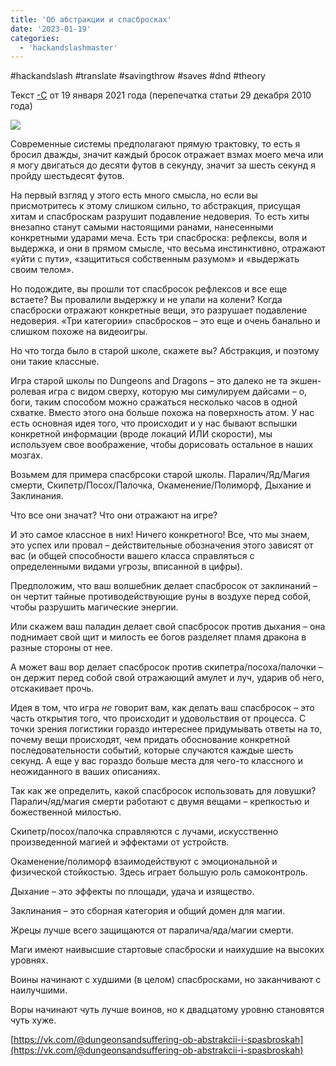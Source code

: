 ```yaml
---
title: 'Об абстракции и спасбросках'
date: '2023-01-19'
categories:
  - 'hackandslashmaster'
---
```


#hackandslash #translate #savingthrow #saves #dnd #theory

Текст [\-С](https://vk.com/away.php?to=https%3A%2F%2Fwww.blogger.com%2Fprofile%2F02331863932906631618&cc_key=) от 19 января 2021 года (перепечатка статьи 29 декабря 2010 года)

![](https://cyborgsandmages.com/wp-content/uploads/2023/01/011923_1212_1.png)

Современные системы предполагают прямую трактовку, то есть я бросил дважды, значит каждый бросок отражает взмах моего меча или я могу двигаться до десяти футов в секунду, значит за шесть секунд я пройду шестьдесят футов.

На первый взгляд у этого есть много смысла, но если вы присмотритесь к этому слишком сильно, то абстракция, присущая хитам и спасброскам разрушит подавление недоверия. То есть хиты внезапно станут самыми настоящими ранами, нанесенными конкретными ударами меча. Есть три спасброска: рефлексы, воля и выдержка, и они в прямом смысле, что весьма инстинктивно, отражают «уйти с пути», «защититься собственным разумом» и «выдержать своим телом».

Но подождите, вы прошли тот спасбросок рефлексов и все еще встаете? Вы провалили выдержку и не упали на колени? Когда спасброски отражают конкретные вещи, это разрушает подавление недоверия. «Три категории» спасбросков – это еще и очень банально и слишком похоже на видеоигры.

Но что тогда было в старой школе, скажете вы? Абстракция, и поэтому они такие классные.

Игра старой школы по Dungeons and Dragons – это далеко не та экшен-ролевая игра с видом сверху, которую мы симулируем дайсами – о, боги, таким способом можно сражаться несколько часов в одной схватке. Вместо этого она больше похожа на поверхность атом. У нас есть основная идея того, что происходит и у нас бывают вспышки конкретной информации (вроде локаций ИЛИ скорости), мы используем свое воображение, чтобы дорисовать остальное в наших мозгах.

Возьмем для примера спасбрсоки старой школы. Паралич/Яд/Магия смерти, Скипетр/Посох/Палочка, Окаменение/Полиморф, Дыхание и Заклинания.

Что все они значат? Что они отражают на игре?

И это самое классное в них! Ничего конкретного! Все, что мы знаем, это успех или провал – действительные обозначения этого зависят от вас (и общей способности вашего класса справляться с определенными видами угрозы, вписанной в цифры).

Предположим, что ваш волшебник делает спасбросок от заклинаний – он чертит тайные противодействующие руны в воздухе перед собой, чтобы разрушить магические энергии.

Или скажем ваш паладин делает свой спасбросок против дыхания – она поднимает свой щит и милость ее богов разделяет пламя дракона в разные стороны от нее.

А может ваш вор делает спасбросок против скипетра/посоха/палочки – он держит перед собой свой отражающий амулет и луч, ударив об него, отскакивает прочь.

Идея в том, что игра *не* говорит вам, как делать ваш спасбросок – это часть открытия того, что происходит и удовольствия от процесса. С точки зрения логистики гораздо интереснее придумывать ответы на то, почему вещи происходят, чем придать обоснование конкретной последовательности событий, которые случаются каждые шесть секунд. А еще у вас гораздо больше места для чего-то классного и неожиданного в ваших описаниях.

Так как же определить, какой спасбросок использовать для ловушки? Паралич/яд/магия смерти работают с двумя вещами – крепкостью и божественной милостью.

Скипетр/посох/палочка справляются с лучами, искусственно произведенной магией и эффектами от устройств.

Окаменение/полиморф взаимодействуют с эмоциональной и физической стойкостью. Здесь играет большую роль самоконтроль.

Дыхание – это эффекты по площади, удача и изящество.

Заклинания – это сборная категория и общий домен для магии.

Жрецы лучше всего защищаются от паралича/яда/магии смерти.

Маги имеют наивысшие стартовые спасброски и наихудшие на высоких уровнях.

Воины начинают с худшими (в целом) спасбросками, но заканчивают с наилучшими.

Воры начинают чуть лучше воинов, но к двадцатому уровню становятся чуть хуже.

[https://vk.com/@dungeonsandsuffering-ob-abstrakcii-i-spasbroskah](https://vk.com/@dungeonsandsuffering-ob-abstrakcii-i-spasbroskah)
